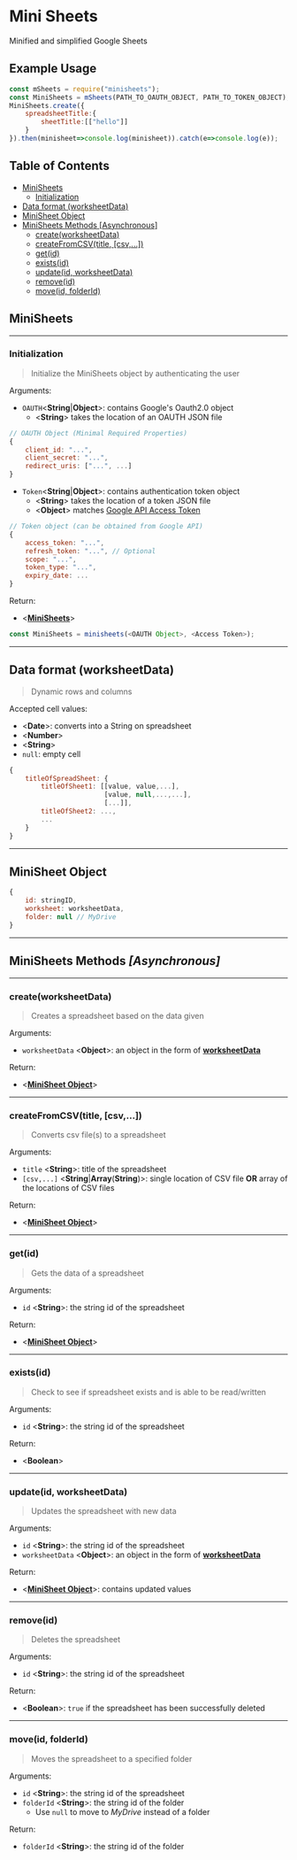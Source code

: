 # Mini Sheets
Minified and simplified Google Sheets

## Example Usage
```javascript
const mSheets = require("minisheets");
const MiniSheets = mSheets(PATH_TO_OAUTH_OBJECT, PATH_TO_TOKEN_OBJECT);
MiniSheets.create({
    spreadsheetTitle:{
        sheetTitle:[["hello"]]
    }
}).then(minisheet=>console.log(minisheet)).catch(e=>console.log(e));
```

## Table of Contents
+ [MiniSheets](#minisheets)
    + [Initialization](#initialization)
+ [Data format (worksheetData)](#data-format-worksheetdata)
+ [MiniSheet Object](#miniSheet-object)
+ [MiniSheets Methods [Asynchronous]](#minisheets-methods-asynchronous)
    + [create(worksheetData)](#createworksheetdata)
    + [createFromCSV(title, [csv,...])](#createfromcsvtitle-csv)
    + [get(id)](#getid)
    + [exists(id)](#existsid)    
    + [update(id, worksheetData)](#updateid-worksheetdata)
    + [remove(id)](#removeid-folderid)
    + [move(id, folderId)](#moveid-folderid)

## MiniSheets
---
### Initialization
> Initialize the MiniSheets object by authenticating the user

Arguments:
+ `OAUTH`<**String**\|**Object**>: contains Google's Oauth2.0 object
    + <**String**> takes the location of an OAUTH JSON file
```javascript
// OAUTH Object (Minimal Required Properties)
{
    client_id: "...",
    client_secret: "...",
    redirect_uris: ["...", ...]
}
```
+ `Token`<**String**\|**Object**>: contains authentication token object
    + <**String**> takes the location of a token JSON file
    + <**Object**> matches [Google API Access Token](https://github.com/googleapis/google-api-nodejs-client#retrieve-access-token)
```javascript
// Token object (can be obtained from Google API)
{
    access_token: "...",
    refresh_token: "...", // Optional
    scope: "...",
    token_type: "...",
    expiry_date: ...
}
```

Return:
+ <[**MiniSheets**](#MiniSheets)>

```javascript
const MiniSheets = minisheets(<OAUTH Object>, <Access Token>);
```

---

## Data format (worksheetData)
> Dynamic rows and columns

Accepted cell values:
+ <**Date**>: converts into a String on spreadsheet
+ <**Number**>
+ <**String**>
+ `null`: empty cell
```javascript
{
    titleOfSpreadSheet: {
        titleOfSheet1: [[value, value,...],
                        [value, null,...,...],
                        [...]],
        titleOfSheet2: ...,
        ...
    }
}
```

---

## MiniSheet Object
```javascript
{
    id: stringID,
    worksheet: worksheetData,
    folder: null // MyDrive
}
```

---

## MiniSheets Methods *[Asynchronous]*
---
### create(worksheetData)
> Creates a spreadsheet based on the data given

Arguments:
+ `worksheetData` <**Object**>: an object in the form of [**worksheetData**](#Data-format-%28worksheetData%29)

Return:
+ <[**MiniSheet Object**](#MiniSheet-Object)>

---
### createFromCSV(title, [csv,...])
> Converts csv file(s) to a spreadsheet

Arguments:
+ `title` <**String**>: title of the spreadsheet
+ `[csv,...]` <**String**\|**Array**(**String**)>: single location of CSV file **OR** array of the locations of CSV files

Return:
+ <[**MiniSheet Object**](#MiniSheet-Object)>

---
### get(id)
> Gets the data of a spreadsheet

Arguments:
+ `id` <**String**>: the string id of the spreadsheet

Return:
+ <[**MiniSheet Object**](#MiniSheet-Object)>

---
### exists(id)
> Check to see if spreadsheet exists and is able to be read/written

Arguments:
+ `id` <**String**>: the string id of the spreadsheet

Return:
+ <**Boolean**>

---
### update(id, worksheetData)
> Updates the spreadsheet with new data

Arguments:
+ `id` <**String**>: the string id of the spreadsheet
+ `worksheetData` <**Object**>: an object in the form of [**worksheetData**](#Data-format-%28worksheetData%29)

Return:
+ <[**MiniSheet Object**](#MiniSheet-Object)>: contains updated values

---
### remove(id)
> Deletes the spreadsheet

Arguments:
+ `id` <**String**>: the string id of the spreadsheet

Return:
+ <**Boolean**>: `true` if the spreadsheet has been successfully deleted

---
### move(id, folderId)
> Moves the spreadsheet to a specified folder

Arguments:
+ `id` <**String**>: the string id of the spreadsheet
+ `folderId` <**String**>: the string id of the folder
    + Use `null` to move to *MyDrive* instead of a folder

Return:
+ `folderId` <**String**>: the string id of the folder